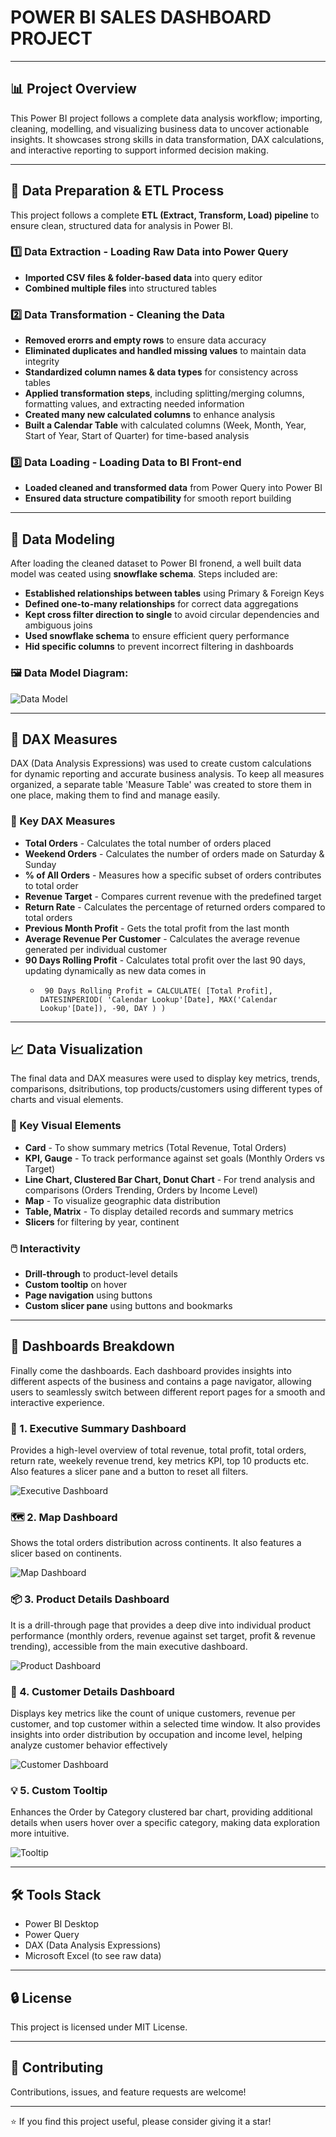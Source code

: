 # POWER BI SALES DASHBOARD PROJECT

---

## 📊 Project Overview
This Power BI project follows a complete data analysis workflow; importing, cleaning, modelling, and visualizing business data to uncover actionable insights. It showcases strong skills in data transformation, DAX calculations, and interactive reporting to support informed decision making.

---

## 🔄 Data Preparation & ETL Process
This project follows a complete **ETL (Extract, Transform, Load) pipeline** to ensure clean, structured data for analysis in Power BI.

### 1️⃣ Data Extraction - Loading Raw Data into Power Query
- **Imported CSV files & folder-based data** into query editor
- **Combined multiple files** into structured tables

### 2️⃣ Data Transformation - Cleaning the Data
- **Removed erorrs and empty rows** to ensure data accuracy
- **Eliminated duplicates and handled missing values** to maintain data integrity
- **Standardized column names & data types** for consistency across tables
- **Applied transformation steps**, including splitting/merging columns, formatting values, and extracting needed information
- **Created many new calculated columns** to enhance analysis
-  **Built a Calendar Table** with calculated columns (Week, Month, Year, Start of Year, Start of Quarter) for time-based analysis

### 3️⃣ Data Loading - Loading Data to BI Front-end
- **Loaded cleaned and transformed data** from Power Query into Power BI
- **Ensured data structure compatibility** for smooth report building

---

## 🧩 Data Modeling
After loading the cleaned dataset to Power BI fronend, a well built data model was ceated using **snowflake schema**. Steps included are:

- **Established relationships between tables** using Primary & Foreign Keys
- **Defined one-to-many relationships** for correct data aggregations
- **Kept cross filter direction to single** to avoid circular dependencies and ambiguous joins
- **Used snowflake schema** to ensure efficient query performance
- **Hid specific columns** to prevent incorrect filtering in dashboards

### 🖼️ Data Model Diagram:
![Data Model](screenshots/data-model.png)

---

## 🧠 DAX Measures
DAX (Data Analysis Expressions) was used to create custom calculations for dynamic reporting and accurate business analysis. To keep all measures organized, a separate table  'Measure Table' was created to store them in one place, making them to find and manage easily.

### 🔢 Key DAX Measures
- **Total Orders** - Calculates the total number of orders placed
- **Weekend Orders** - Calculates the number of orders made on Saturday & Sunday
- **% of All Orders** - Measures how a specific subset of orders contributes to total order
- **Revenue Target** - Compares current revenue with the predefined target
- **Return Rate** - Calculates the percentage of returned orders compared to total orders
- **Previous Month Profit** - Gets the total profit from the last month
- **Average Revenue Per Customer** - Calculates the average revenue generated per individual customer
- **90 Days Rolling Profit** - Calculates total profit over the last 90 days, updating dynamically as new data comes in
  - <pre><code> 90 Days Rolling Profit = CALCULATE( [Total Profit], DATESINPERIOD( 'Calendar Lookup'[Date], MAX('Calendar Lookup'[Date]), -90, DAY ) ) </code></pre>
  
---

## 📈 Data Visualization
The final data and DAX measures were used to display key metrics, trends, comparisons, dsitributions, top products/customers using different types of charts and visual elements.

### 🎨 Key Visual Elements
- **Card** - To show summary metrics (Total Revenue, Total Orders)
- **KPI, Gauge** - To track performance against set goals (Monthly Orders vs Target)
- **Line Chart, Clustered Bar Chart, Donut Chart** - For trend analysis and comparisons (Orders Trending, Orders by Income Level)
- **Map** - To visualize geographic data distribution
- **Table, Matrix** - To display detailed records and summary metrics
- **Slicers** for filtering by year, continent

### 🖱️ Interactivity
- **Drill-through** to product-level details
- **Custom tooltip** on hover
- **Page navigation** using buttons
- **Custom slicer pane** using buttons and bookmarks

---

## 🧾 Dashboards Breakdown
Finally come the dashboards. Each dashboard provides insights into different aspects of the business and contains a page navigator, allowing users to seamlessly switch between different report pages for a smooth and interactive experience.

### 📌 1. Executive Summary Dashboard
Provides a high-level overview of total revenue, total profit, total orders, return rate, weekely revenue trend, key metrics KPI, top 10 products etc. Also features a slicer pane and a button to reset all filters.

![Executive Dashboard](screenshots/01-exec-dashboard.jpg)

### 🗺️ 2. Map Dashboard
Shows the total orders distribution across continents. It also features a slicer based on continents.

![Map Dashboard](screenshots/02-map-dashboard.jpg)

### 📦 3. Product Details Dashboard
It is a drill-through page that provides a deep dive into individual product performance (monthly orders, revenue against set target, profit & revenue trending), accessible from the main executive dashboard.

![Product Dashboard](screenshots/03-product-details-dashboard.jpg)

### 👤 4. Customer Details Dashboard
Displays key metrics like the count of unique customers, revenue per customer, and top customer within a selected time window. It also provides insights into order distribution by occupation and income level, helping analyze customer behavior effectively

![Customer Dashboard](screenshots/04-customer-details-dashboard.jpg)

### 💡 5. Custom Tooltip
Enhances the Order by Category clustered bar chart, providing additional details when users hover over a specific category, making data exploration more intuitive.

![Tooltip](screenshots/05-custom-tooltip.jpg)

---

## 🛠️ Tools Stack
- Power BI Desktop
- Power Query
- DAX (Data Analysis Expressions)
- Microsoft Excel (to see raw data)

---

## 🔒 License
This project is licensed under MIT License.

---

## 🤝 Contributing
Contributions, issues, and feature requests are welcome!

---

⭐️ If you find this project useful, please consider giving it a star!
